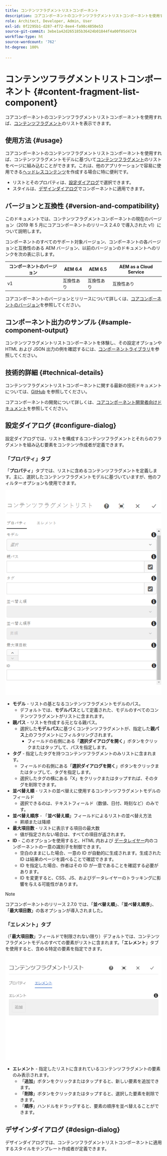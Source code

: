 ```yaml
---
title: コンテンツフラグメントリストコンポーネント
description: コアコンポーネントのコンテンツフラグメントリストコンポーネントを使用すれば、コンテンツフラグメントのリストを表示できます。
role: Architect, Developer, Admin, User
exl-id: 0f2295b1-d287-4f72-8ee4-fa98c4850e53
source-git-commit: 3ebe1a42d265185b36424b01844f4a00f05d4724
workflow-type: ht
source-wordcount: '762'
ht-degree: 100%

---
```


# コンテンツフラグメントリストコンポーネント {#content-fragment-list-component}

コアコンポーネントのコンテンツフラグメントリストコンポーネントを使用すれば、[コンテンツフラグメント](https://docs.adobe.com/content/help/ja-JP/experience-manager-cloud-service/assets/content-fragments/content-fragments.html)のリストを表示できます。

## 使用方法 {#usage}

コアコンポーネントのコンテンツフラグメントリストコンポーネントを使用すれば、コンテンツフラグメントモデルに基づいて[コンテンツフラグメント](https://docs.adobe.com/content/help/ja-JP/experience-manager-cloud-service/assets/content-fragments/content-fragments.html)のリストをページに組み込むことができます。これは、他のアプリケーションで容易に使用できる[ヘッドレスコンテンツ](https://helpx.adobe.com/jp/experience-manager/6-5/sites/developing/user-guide.html?topic=/experience-manager/6-5/sites/developing/morehelp/headless.ug.js)を作成する場合に特に便利です。

* リストとそのプロパティは、[設定ダイアログ](#configure-dialog)で選択できます。
* スタイルは、[デザインダイアログ](#design-dialog)でコンポーネントに適用できます。

## バージョンと互換性 {#version-and-compatibility}

このドキュメントでは、コンテンツフラグメントコンポーネントの現在のバージョン（2019 年 5 月にコアコンポーネントのリリース 2.4.0 で導入された v1）について説明します。

コンポーネントのすべてのサポート対象バージョン、コンポーネントの各バージョンと互換性のある AEM バージョン、以前のバージョンのドキュメントへのリンクを次の表に示します。

| コンポーネントのバージョン | AEM 6.4 | AEM 6.5 | AEM as a Cloud Service |
|--- |--- |---|---|
| v1 | 互換性あり | 互換性あり | 互換性あり |

コアコンポーネントのバージョンとリリースについて詳しくは、[コアコンポーネントのバージョン](/help/versions.md)を参照してください。

## コンポーネント出力のサンプル {#sample-component-output}

コンテンツフラグメントリストコンポーネントを体験し、その設定オプションや HTML および JSON 出力の例を確認するには、[コンポーネントライブラリ](https://adobe.com/go/aem_cmp_library_cflist_jp)を参照してください。

## 技術的詳細 {#technical-details}

コンテンツフラグメントリストコンポーネントに関する最新の技術ドキュメントについては、[GitHub](https://adobe.com/go/aem_cmp_tech_cflist_v1_jp) を参照してください。

コアコンポーネントの開発について詳しくは、[コアコンポーネント開発者向けドキュメント](/help/developing/overview.md)を参照してください。

## 設定ダイアログ {#configure-dialog}

設定ダイアログでは、リストを構成するコンテンツフラグメントとそれらのフラグメントを組み込む要素をコンテンツ作成者が定義できます。

### 「プロパティ」タブ

「**プロパティ**」タブでは、リストに含めるコンテンツフラグメントを定義します。主に、選択したコンテンツフラグメントモデルに基づいていますが、他のフィルターオプションも使用できます。

![コンテンツフラグメントリストコンポーネントの編集ダイアログの「プロパティ」タブ](/help/assets/content-fragment-list-properties.png)

* **モデル** - リストの基となるコンテンツフラグメントモデルのパス。
   * デフォルトでは、**モデルパス**&#x200B;として定義された、モデルのすべてのコンテンツフラグメントがリストに含まれます。
* **親パス** - リストを作成する元となる親パス。
   * 選択した&#x200B;**モデルパス**&#x200B;に基づくコンテンツフラグメントが、指定した&#x200B;**親パス**&#x200B;上のフラグメントにフィルタリングされます。
      * フィールドの右側にある「**選択ダイアログを開く**」ボタンをクリックまたはタップして、パスを指定します。
* **タグ** - 指定したタグを持つコンテンツフラグメントのみリストに含まれます。
   * フィールドの右側にある「**選択ダイアログを開く**」ボタンをクリックまたはタップして、タグを指定します。
   * 選択したタグの横にある「X」をクリックまたはタップすれば、そのタグを削除できます。
* **並べ替え順** - リストの並べ替えに使用するコンテンツフラグメントモデルのフィールド
   * 選択できるのは、テキストフィールド（数値、日付、時刻など）のみです。
* **並べ替え順序** - 「**並べ替え順**」フィールドによるリストの並べ替え方法
   * 昇順または降順
* **最大項目数** - リストに表示する項目の最大数
   * 値が指定されない場合は、すべての項目が返されます。
* **ID** - このオプションを使用すると、HTML 内および [データレイヤー](/help/developing/data-layer/overview.md)内のコンポーネントの一意の識別子を制御できます。
   * 空白のままにした場合、一意の ID が自動的に生成されます。生成された ID は結果のページを調べることで確認できます。
   * ID を指定した場合、作者はその ID が一意であることを確認する必要があります。
   * ID を変更すると、CSS、JS、およびデータレイヤーのトラッキングに影響を与える可能性があります。

>[!NOTE]
>コアコンポーネントのリリース 2.7.0 では、「**並べ替え順**」、「**並べ替え順序**」、「**最大項目数**」の各オプションが導入されました。

### 「エレメント」タブ

（「**最大項目数**」フィールドで制限されない限り）デフォルトでは、コンテンツフラグメントモデルのすべての要素がリストに含まれます。「**エレメント**」タブを使用すると、含める特定の要素を指定できます。

![コンテンツフラグメントリストコンポーネントの編集ダイアログの「要素」タブ](/help/assets/content-fragment-list-elements.png)

* **エレメント** - 指定したリストに含まれているコンテンツフラグメントの要素のみ表示されます。
   * 「**追加**」ボタンをクリックまたはタップすると、新しい要素を追加できます。
   * 「**削除**」ボタンをクリックまたはタップすると、選択した要素を削除できます。
   * 「**順序**」ハンドルをドラッグすると、要素の順序を並べ替えることができます。

## デザインダイアログ {#design-dialog}

デザインダイアログでは、コンテンツフラグメントリストコンポーネントに適用するスタイルをテンプレート作成者が定義できます。
